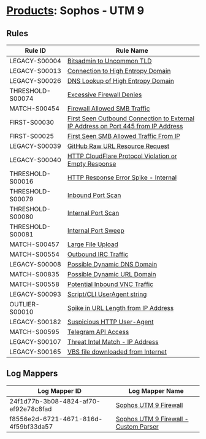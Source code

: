 # [Products](README.md): Sophos - UTM 9

## Rules

|Rule ID|Rule Name|
|----|----|
|LEGACY-S00004|[Bitsadmin to Uncommon TLD](../rules/LEGACY-S00004.md)|
|LEGACY-S00013|[Connection to High Entropy Domain](../rules/LEGACY-S00013.md)|
|LEGACY-S00026|[DNS Lookup of High Entropy Domain](../rules/LEGACY-S00026.md)|
|THRESHOLD-S00074|[Excessive Firewall Denies](../rules/THRESHOLD-S00074.md)|
|MATCH-S00454|[Firewall Allowed SMB Traffic](../rules/MATCH-S00454.md)|
|FIRST-S00030|[First Seen Outbound Connection to External IP Address on Port 445 from IP Address](../rules/FIRST-S00030.md)|
|FIRST-S00025|[First Seen SMB Allowed Traffic From IP](../rules/FIRST-S00025.md)|
|LEGACY-S00039|[GitHub Raw URL Resource Request](../rules/LEGACY-S00039.md)|
|LEGACY-S00040|[HTTP CloudFlare Protocol Violation or Empty Response](../rules/LEGACY-S00040.md)|
|THRESHOLD-S00016|[HTTP Response Error Spike - Internal](../rules/THRESHOLD-S00016.md)|
|THRESHOLD-S00079|[Inbound Port Scan](../rules/THRESHOLD-S00079.md)|
|THRESHOLD-S00080|[Internal Port Scan](../rules/THRESHOLD-S00080.md)|
|THRESHOLD-S00081|[Internal Port Sweep](../rules/THRESHOLD-S00081.md)|
|MATCH-S00457|[Large File Upload](../rules/MATCH-S00457.md)|
|MATCH-S00554|[Outbound IRC Traffic](../rules/MATCH-S00554.md)|
|LEGACY-S00008|[Possible Dynamic DNS Domain](../rules/LEGACY-S00008.md)|
|MATCH-S00835|[Possible Dynamic URL Domain](../rules/MATCH-S00835.md)|
|MATCH-S00558|[Potential Inbound VNC Traffic](../rules/MATCH-S00558.md)|
|LEGACY-S00093|[Script/CLI UserAgent string](../rules/LEGACY-S00093.md)|
|OUTLIER-S00010|[Spike in URL Length from IP Address](../rules/OUTLIER-S00010.md)|
|LEGACY-S00182|[Suspicious HTTP User-Agent](../rules/LEGACY-S00182.md)|
|MATCH-S00595|[Telegram API Access](../rules/MATCH-S00595.md)|
|LEGACY-S00107|[Threat Intel Match - IP Address](../rules/LEGACY-S00107.md)|
|LEGACY-S00165|[VBS file downloaded from Internet](../rules/LEGACY-S00165.md)|


## Log Mappers

|Log Mapper ID|Log Mapper Name|
|----|----|
|24f1d77b-3b08-4824-af70-ef92e78c8fad|[Sophos UTM 9 Firewall](../mappings/24f1d77b-3b08-4824-af70-ef92e78c8fad.md)|
|f8556e2d-6721-4671-816d-4f59bf33da57|[Sophos UTM 9 Firewall - Custom Parser](../mappings/f8556e2d-6721-4671-816d-4f59bf33da57.md)|


